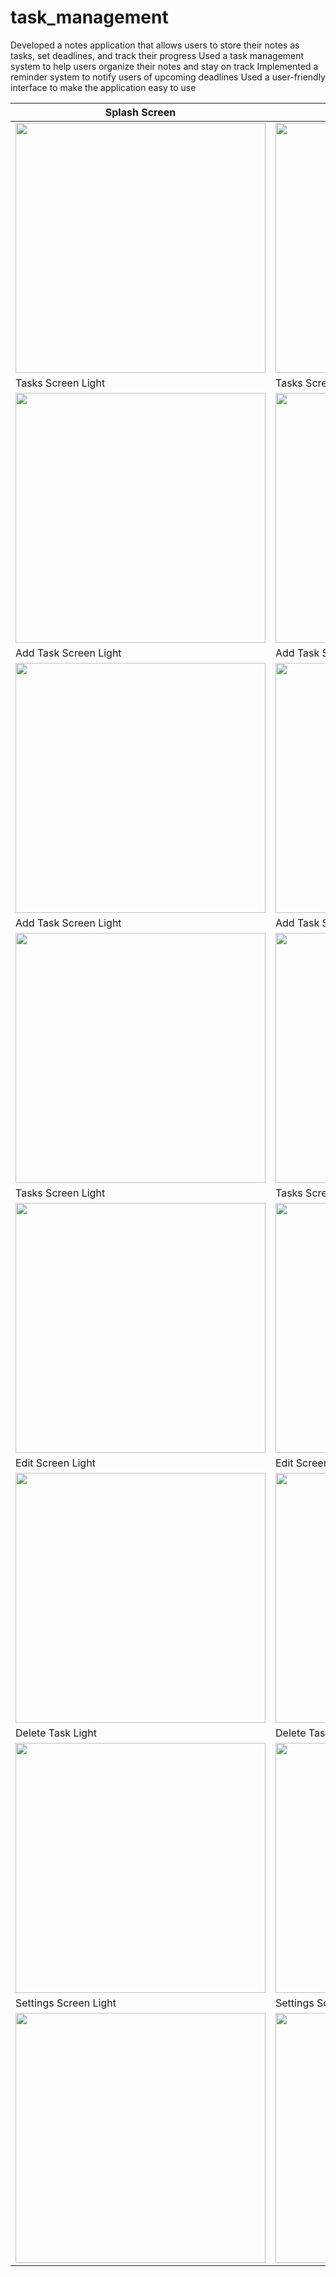 # task_management

Developed a notes application that allows users to store their notes as tasks, set deadlines, and track their progress
Used a task management system to help users organize their notes and stay on track
Implemented a reminder system to notify users of upcoming deadlines
Used a user-friendly interface to make the application easy to use

| Splash Screen | Splash Dark                       |
|------|-------------------------------------------|
|<img src="assets/images/splash.png" width="400">| <img src="assets/images/splash_dark.png" width="400"> |
| Tasks Screen Light | Tasks Screen Dark                       |
| <img src="assets/images/1.jpg" width="400"> | <img src="assets/images/8.jpg" width="400"> |
| Add Task Screen Light |  Add Task Screen Dark                       |
| <img src="assets/images/2.jpg" width="400"> | <img src="assets/images/10.jpg" width="400"> |
| Add Task Screen Light | Add Task Screen Dark                       |
| <img src="assets/images/3.jpg" width="400"> | <img src="assets/images/11.jpg" width="400"> |
| Tasks Screen Light | Tasks Screen Dark                       |
| <img src="assets/images/4.jpg" width="400"> | <img src="assets/images/9.jpg" width="400"> |
| Edit Screen Light | Edit Screen Dark                       |
| <img src="assets/images/5.jpg" width="400"> | <img src="assets/images/12.jpg" width="400"> |
| Delete Task Light | Delete Task Dark                       |
| <img src="assets/images/6.jpg" width="400"> | <img src="assets/images/13.jpg" width="400"> |
| Settings Screen Light | Settings Screen Dark                       |
| <img src="assets/images/7.jpg" width="400"> | <img src="assets/images/14.jpg" width="400"> |
